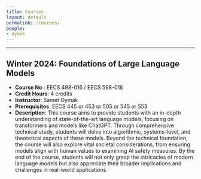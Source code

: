 ```yaml
---
title: Courses
layout: default
permalink: /courses/
people:
- oymak
---
```

<hr>

## Winter 2024: Foundations of Large Language Models
- **Course No** : EECS 498-016 / EECS 598-016
- **Credit Hours**: 4 credits
- **Instructor**: Samet Oymak
- **Prerequisites**: EECS 445 or 453 or 505 or 545 or 553
- **Description**: This course aims to provide students with an in-depth understanding of state-of-the-art language models, focusing on transformers and models like ChatGPT. Through comprehensive technical study, students will delve into algorithmic, systems-level, and theoretical aspects of these models. Beyond the technical foundation, the course will also explore vital societal considerations, from ensuring models align with human values to examining AI safety measures. By the end of the course, students will not only grasp the intricacies of modern language models but also appreciate their broader implications and challenges in real-world applications.